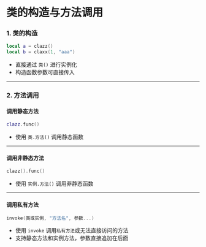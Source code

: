 # 类的构造与方法调用

### 1. 类的构造

```lua
local a = clazz()
local b = claxx(1, "aaa")
```

- 直接通过 `类()` 进行实例化
- 构造函数参数可直接传入

---

### 2. 方法调用

#### 调用静态方法

```lua
clazz.func()
```

- 使用 `类.方法()` 调用静态函数

---

#### 调用非静态方法

```lua
clazz().func()
```

- 使用 `实例.方法()` 调用非静态函数

---

#### 调用私有方法

```lua
invoke(类或实例, "方法名", 参数...)
```

- 使用 `invoke` 调用`私有方法`或无法直接访问的方法
- 支持静态方法和实例方法，参数直接追加在后面
